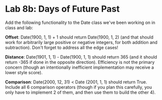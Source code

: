 # Lab 8b: Days of Future Past

Add the following functionality to the Date class we've been working on in class and lab:

**Offset**: Date(1900, 1, 1) + 1 should return Date(1900, 1, 2) (and that should work for arbitrarily 
            large positive or negative integers, for both addition and subtraction). Don't forget to address all the edge cases!

**Distance**: Date(1901, 1, 1) - Date(1900, 1, 1) should return 365 (and it should return -365 if done in the opposite direction). 
              Efficiency is not the primary concern (though an intentionally inefficient implementation may receive a lower style score).

**Comparison**: Date(2000, 12, 31) < Date (2001, 1, 1) should return True. Include all 6 comparison operators 
                (though if you plan this carefully, you only have to implement 2 of them, and then use them to build the other 4).
